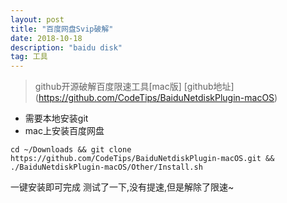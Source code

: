 ```yaml
---
layout: post
title: "百度网盘Svip破解"
date: 2018-10-18
description: "baidu disk"
tag: 工具
---   
```

> github开源破解百度限速工具[mac版]
[github地址] (https://github.com/CodeTips/BaiduNetdiskPlugin-macOS)
- 需要本地安装git
- mac上安装百度网盘

`cd ~/Downloads && git clone https://github.com/CodeTips/BaiduNetdiskPlugin-macOS.git && ./BaiduNetdiskPlugin-macOS/Other/Install.sh`

一键安装即可完成
测试了一下,没有提速,但是解除了限速~
